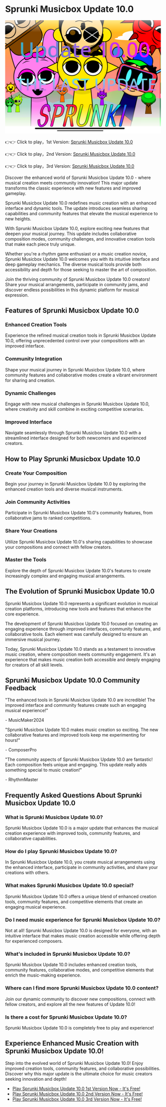 # Sprunki Musicbox Update 10.0

![Sprunki Musicbox Update 10.0](https://raw.githubusercontent.com/sprunkiscrunkly/sprunki-musicbox-update-10-0/refs/heads/main/sprunki-musicbox-update-10-0.png "Sprunki Musicbox Update 10.0")

👉👉 Click to play，1st Version: [Sprunki Musicbox Update 10.0](https://sprunksters.com/sprunki-musicbox-update-10-0/ "Sprunki Musicbox Update 10.0")

👉👉 Click to play，2nd Version: [Sprunki Musicbox Update 10.0](https://sprunkiscrunkly.com/sprunki-musicbox-update-10-0/ "Sprunki Musicbox Update 10.0")

👉👉 Click to play，3rd Version: [Sprunki Musicbox Update 10.0](https://sprunkipyramixed.com/sprunki-musicbox-update-10-0/ "Sprunki Musicbox Update 10.0")

Discover the enhanced world of Sprunki Musicbox Update 10.0 - where musical creation meets community innovation! This major update transforms the classic experience with new features and improved gameplay.

Sprunki Musicbox Update 10.0 redefines music creation with an enhanced interface and dynamic tools. The update introduces seamless sharing capabilities and community features that elevate the musical experience to new heights.

With Sprunki Musicbox Update 10.0, explore exciting new features that deepen your musical journey. This update includes collaborative composition modes, community challenges, and innovative creation tools that make each piece truly unique.

Whether you're a rhythm game enthusiast or a music creation novice, Sprunki Musicbox Update 10.0 welcomes you with its intuitive interface and deep gameplay mechanics. The diverse musical tools provide both accessibility and depth for those seeking to master the art of composition.

Join the thriving community of Sprunki Musicbox Update 10.0 creators! Share your musical arrangements, participate in community jams, and discover endless possibilities in this dynamic platform for musical expression.

## Features of Sprunki Musicbox Update 10.0

### Enhanced Creation Tools

Experience the refined musical creation tools in Sprunki Musicbox Update 10.0, offering unprecedented control over your compositions with an improved interface.

### Community Integration

Shape your musical journey in Sprunki Musicbox Update 10.0, where community features and collaborative modes create a vibrant environment for sharing and creation.

### Dynamic Challenges

Engage with new musical challenges in Sprunki Musicbox Update 10.0, where creativity and skill combine in exciting competitive scenarios.

### Improved Interface

Navigate seamlessly through Sprunki Musicbox Update 10.0 with a streamlined interface designed for both newcomers and experienced creators.

## How to Play Sprunki Musicbox Update 10.0

### Create Your Composition

Begin your journey in Sprunki Musicbox Update 10.0 by exploring the enhanced creation tools and diverse musical instruments.

### Join Community Activities

Participate in Sprunki Musicbox Update 10.0's community features, from collaborative jams to ranked competitions.

### Share Your Creations

Utilize Sprunki Musicbox Update 10.0's sharing capabilities to showcase your compositions and connect with fellow creators.

### Master the Tools

Explore the depth of Sprunki Musicbox Update 10.0's features to create increasingly complex and engaging musical arrangements.

## The Evolution of Sprunki Musicbox Update 10.0

Sprunki Musicbox Update 10.0 represents a significant evolution in musical creation platforms, introducing new tools and features that enhance the core experience.

The development of Sprunki Musicbox Update 10.0 focused on creating an engaging experience through improved interfaces, community features, and collaborative tools. Each element was carefully designed to ensure an immersive musical journey.

Today, Sprunki Musicbox Update 10.0 stands as a testament to innovative music creation, where composition meets community engagement. It's an experience that makes music creation both accessible and deeply engaging for creators of all skill levels.

## Sprunki Musicbox Update 10.0 Community Feedback

"The enhanced tools in Sprunki Musicbox Update 10.0 are incredible! The improved interface and community features create such an engaging musical experience!"

\- MusicMaker2024

"Sprunki Musicbox Update 10.0 makes music creation so exciting. The new collaborative features and improved tools keep me experimenting for hours!"

\- ComposerPro

"The community aspects of Sprunki Musicbox Update 10.0 are fantastic! Each composition feels unique and engaging. This update really adds something special to music creation!"

\- RhythmMaster

## Frequently Asked Questions About Sprunki Musicbox Update 10.0

### What is Sprunki Musicbox Update 10.0?

Sprunki Musicbox Update 10.0 is a major update that enhances the musical creation experience with improved tools, community features, and collaborative capabilities.

### How do I play Sprunki Musicbox Update 10.0?

In Sprunki Musicbox Update 10.0, you create musical arrangements using the enhanced interface, participate in community activities, and share your creations with others.

### What makes Sprunki Musicbox Update 10.0 special?

Sprunki Musicbox Update 10.0 offers a unique blend of enhanced creation tools, community features, and competitive elements that create an engaging musical experience.

### Do I need music experience for Sprunki Musicbox Update 10.0?

Not at all! Sprunki Musicbox Update 10.0 is designed for everyone, with an intuitive interface that makes music creation accessible while offering depth for experienced composers.

### What's included in Sprunki Musicbox Update 10.0?

Sprunki Musicbox Update 10.0 includes enhanced creation tools, community features, collaborative modes, and competitive elements that enrich the music-making experience.

### Where can I find more Sprunki Musicbox Update 10.0 content?

Join our dynamic community to discover new compositions, connect with fellow creators, and explore all the new features of Update 10.0!

### Is there a cost for Sprunki Musicbox Update 10.0?

Sprunki Musicbox Update 10.0 is completely free to play and experience!

## Experience Enhanced Music Creation with Sprunki Musicbox Update 10.0!

Step into the evolved world of Sprunki Musicbox Update 10.0! Enjoy improved creation tools, community features, and collaborative possibilities. Discover why this major update is the ultimate choice for music creators seeking innovation and depth!

- [Play Sprunki Musicbox Update 10.0 1st Version Now - It's Free!](https://sprunksters.com/sprunki-musicbox-update-10-0/)
- [Play Sprunki Musicbox Update 10.0 2nd Version Now - It's Free!](https://sprunkiscrunkly.com/sprunki-musicbox-update-10-0/)
- [Play Sprunki Musicbox Update 10.0 3rd Version Now - It's Free!](https://sprunkipyramixed.com/sprunki-musicbox-update-10-0/)
